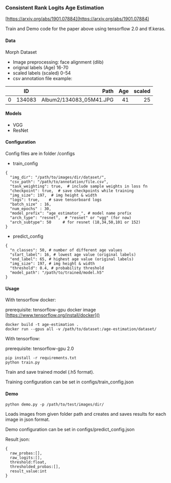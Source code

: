 ### Consistent Rank Logits Age Estimation
[https://arxiv.org/abs/1901.07884](https://arxiv.org/abs/1901.07884)

Train and Demo code for the paper above using tensorflow 2.0 and tf.keras.

#### Data
Morph Dataset

* Image preprocessing: face alignment (dlib)
* original labels (Age) 16-70
* scaled labels (scaled) 0-54
* csv annotation file example:

|        | ID           | Path  | Age | scaled |
| ------------- |:-------------:| -----:|-----:|-----:|
| 0      | 134083 | Album2/134083_05M41.JPG | 41 | 25 |


#### Models

* VGG
* ResNet

#### Configuration
Config files are in  folder /configs 

* train_config
```
{
  "img_dir": "/path/to/images/dir/dataset/",
  "csv_path": "/path/to/annotation/file.csv",
  "task_weighting": true,  # include sample weights in loss fn
  "checkpoint": true,  # save checkpoints while training
  "img_size": 197,  # img height & width
  "logs": true,    # save tensorboard logs
  "batch_size" : 16, 
  "num_epochs" : 30,
  "model_prefix": "age_estimator_", # model name prefix
  "arch_type": "resnet",  # "resnet" or "vgg" (for now)
  "arch_subtype": 50     # for resnet (18,34,50,101 or 152)
}
```

* predict_config
```
{
  "n_classes": 50, # number of different age values 
  "start_label": 16, # lowest age value (original labels)
  "end_label": 65, # highest age value (original labels)
  "img_size": 197, # img height & width
  "threshold": 0.4, # probability threshold 
  "model_path": "/path/to/trained/model.h5"
}
```
#### Usage

With tensorflow docker:

prerequisite: tensorflow-gpu docker image [https://www.tensorflow.org/install/docker]()

```console
docker build -t age-estimation .
docker run --gpus all -v /path/to/dataset:/age-estimation/dataset/
```

With tensorflow:

prerequisite: tensorflow-gpu 2.0
```console
pip install -r requirements.txt
python train.py
```

Train and save trained model (.h5 format).

Training configuration can be set in configs/train_config.json

#### Demo

```
python demo.py -p /path/to/test/images/dir/
```
Loads images from given folder path and creates and saves results for 
each image in json format. 

Demo configuration can be set in configs/predict_config.json

Result json:
```
{
  raw_probas:[],
  raw_logits:[],
  threshold:float,
  thresholded_probas:[],
  result_value:int
}
```